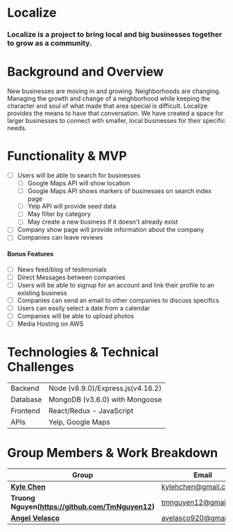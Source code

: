 # Localize

### Localize is a project to bring local and big businesses together to grow as a community.

# Background and Overview

New businesses are moving in and growing. Neighborhoods are changing. Managing the growth and change of a neighborhood while keeping the character and soul of what made that area special is difficult. Localize provides the means to have that conversation. We have created a space for larger businesses to connect with smaller, local businesses for their specific needs.

# Functionality & MVP
   - [ ] Users will be able to search for businesses
     - [ ] Google Maps API will show location
     - [ ] Google Maps API shows markers of businesses on search index page
     - [ ] Yelp API will provide seed data
     - [ ] May filter by category
     - [ ] May create a new business if it doesn't already exist
   - [ ] Company show page will provide information about the company
   - [ ] Companies can leave reviews

#### Bonus Features
   - [ ] News feed/blog of testimonials
   - [ ] Direct Messages between companies
   - [ ] Users will be able to signup for an account and link their profile to an existing business
   - [ ] Companies can send an email to other companies to discuss specifics
   - [ ] Users can easily select a date from a calendar
   - [ ] Companies will be able to upload photos
   - [ ] Media Hosting on AWS

# Technologies & Technical Challenges
|   |   |
|-------|-------|
| Backend| Node (v8.9.0)/Express.js(v4.16.2) |
| Database| MongoDB (v3.6.0) with Mongoose |
| Frontend| React/Redux - JavaScript|
| APIs| Yelp, Google Maps|

# Group Members & Work Breakdown

| Group | Email |
|-------|-------|
|**[Kyle Chen](https://github.com/khan-c)** | kylehchen@gmail.com |
|**Truong Nguyen(https://github.com/TmNguyen12)** | tmnguyen12@gmail.com|
|**[Angel Velasco](https://github.com/avelasco920)** | avelasco920@gmail.com|
